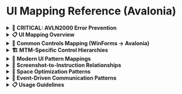 # UI Mapping Reference (Avalonia)

<details>
<summary><strong>🚨 CRITICAL: AVLN2000 Error Prevention</strong></summary>

**BEFORE using any UI mapping, ALWAYS consult [avalonia-xaml-syntax.instruction.md](avalonia-xaml-syntax.instruction.md) to prevent AVLN2000 compilation errors.**

**Key Prevention Rules:**
- Never use `Name` property on Grid definitions - Use `x:Name` only
- Use Avalonia namespace: `xmlns="https://github.com/avaloniaui"` (NOT WPF)
- Use `ColumnDefinitions="Auto,*"` attribute syntax when possible
- Use Avalonia control equivalents (TextBlock instead of Label)

</details>

<details>
<summary><strong>📋 UI Mapping Overview</strong></summary>

This file lists the mappings between `.instructions.md` files and corresponding screenshots in `UI_Winform_Screenshots/`.

> For control and event naming, see [naming-conventions.instruction.md](../Core-Instructions/naming-conventions.instruction.md).
> For AVLN2000 error prevention, see [avalonia-xaml-syntax.instruction.md](avalonia-xaml-syntax.instruction.md).

</details>

<details>
<summary><strong>🔄 Common Controls Mapping (WinForms → Avalonia)</strong></summary>

| WinForms Control | Avalonia Control | AVLN2000 Prevention Notes |
|------------------|-----------------|---------------------------|
| `Form` | `Window` or `UserControl` | Use Window for main app, UserControl for components |
| `TableLayoutPanel` | `Grid` with RowDefinitions/ColumnDefinitions | **Use `ColumnDefinitions="Auto,*"` syntax - NO Name property** |
| `SplitContainer` | `Grid` with `GridSplitter` | Add GridSplitter between rows/columns |
| `TabControl` | `TabControl` with `TabItem` | Similar API, use Header property |
| `MenuStrip` | `Menu` with `MenuItem` | Simplified menu structure |
| `StatusStrip` | `DockPanel` with `TextBlock` at bottom | Custom implementation needed |
| `ProgressBar` | `ProgressBar` | Direct equivalent |
| `Label` | `TextBlock` or `Label` | **Use TextBlock for display to prevent AVLN2000** |
| `TextBox` | `TextBox` | Direct equivalent |
| `Button` | `Button` | Direct equivalent |
| `ComboBox` | `ComboBox` | Direct equivalent |
| `DataGridView` | `DataGrid` | Direct equivalent with different column setup |
| `Panel` | `Panel`, `StackPanel`, or `Grid` | Choose based on layout needs |
| `GroupBox` | `Border` with `HeaderedContentControl` | Custom styling for grouping |
| `CheckBox` | `CheckBox` | Direct equivalent |
| `RadioButton` | `RadioButton` | Direct equivalent |
| `ListBox` | `ListBox` | Direct equivalent |
| `TreeView` | `TreeView` | Direct equivalent |

</details>

<details>
<summary><strong>🏗️ MTM-Specific Control Hierarchies</strong></summary>

### Component Hierarchy Mapping
When parsing MD files with component structures like:
```
Control_QuickButtons
├── quickButtons List<Button> (10 buttons maximum)
│   ├── Button[0] - Position 1: (Operation) - [PartID x Quantity]
│   └── Button[9] - Position 10: (Operation) - [PartID x Quantity]
└── Context Menu (Right-click)
    ├── Edit Button
    └── Remove Button
```

Generate Avalonia structure (AVLN2000-safe):
```xml
<ItemsControl ItemsSource="{Binding QuickButtons}">
    <ItemsControl.ItemsPanel>
        <ItemsPanelTemplate>
            <UniformGrid Rows="10" Columns="1"/>
        </ItemsPanelTemplate>
    </ItemsControl.ItemsPanel>
    <ItemsControl.ItemTemplate>
        <DataTemplate DataType="vm:QuickButtonItemViewModel">
            <Button Classes="quick-button">
                <Button.ContextMenu>
                    <ContextMenu>
                        <MenuItem Header="Edit Button"/>
                        <MenuItem Header="Remove Button"/>
                    </ContextMenu>
                </Button.ContextMenu>
            </Button>
        </DataTemplate>
    </ItemsControl.ItemTemplate>
</ItemsControl>
```

### MTM Data Patterns
Operations in MTM are typically numbers, not actions:
- **Part ID**: String (e.g., "PART001")
- **Operation**: String number (e.g., "90", "100", "110")
- **Quantity**: Integer
- **Position**: 1-based indexing for UI display

### Context Menu Integration
For components with management features, prefer context menus over separate buttons:
```xml
<Button.ContextMenu>
    <ContextMenu>
        <MenuItem Header="Edit Button" Command="{Binding EditCommand}"/>
        <MenuItem Header="Remove Button" Command="{Binding RemoveCommand}"/>
        <Separator/>
        <MenuItem Header="Clear All" Command="{Binding ClearAllCommand}"/>
        <MenuItem Header="Refresh" Command="{Binding RefreshCommand}"/>
    </ContextMenu>
</Button.ContextMenu>
```

</details>

<details>
<summary><strong>🎨 Modern UI Pattern Mappings</strong></summary>

### Main Window Layout Pattern (AVLN2000-Safe)
Replace traditional WinForms with modern sidebar + content pattern:
```xml
<!-- CORRECT: Avalonia Grid syntax -->
<Grid ColumnDefinitions="240,*">
    <!-- Sidebar Navigation -->
    <Border Grid.Column="0" 
            Background="{DynamicResource SidebarBackgroundBrush}"
            BoxShadow="1 0 3 0 #22000000">
        <!-- Navigation content -->
    </Border>
    
    <!-- Main Content Area -->
    <Grid Grid.Column="1" 
          Background="{DynamicResource ContentBackgroundBrush}"
          RowDefinitions="Auto,*,Auto">
        
        <!-- Content Header -->
        <Border Grid.Row="0" Background="{DynamicResource CardBackgroundBrush}"/>
        
        <!-- Main Content -->
        <ScrollViewer Grid.Row="1" Padding="24">
            <ContentControl Content="{Binding CurrentView}"/>
        </ScrollViewer>
        
        <!-- Status Bar -->
        <Border Grid.Row="2" Background="{DynamicResource StatusBarBackgroundBrush}"/>
    </Grid>
</Grid>
```

### Card-Based Content Layout
Replace traditional panels with modern card design:
```xml
<!-- Feature Card Pattern -->
<Border Classes="card" Padding="24" Margin="0,0,0,16">
    <Grid RowDefinitions="Auto,16,Auto,24,*">
        <!-- Card Header with Icon -->
        <Grid Grid.Row="0" ColumnDefinitions="Auto,12,*">
            <PathIcon Grid.Column="0" 
                      Data="{StaticResource IconData}"
                      Width="24" Height="24"
                      Foreground="{DynamicResource AccentBrush}"/>
            <TextBlock Grid.Column="2" 
                       Text="Card Title"
                       FontSize="20"
                       FontWeight="SemiBold"/>
        </Grid>
        
        <!-- Card Description -->
        <TextBlock Grid.Row="2" 
                   Text="Card description text"
                   Opacity="0.8"
                   TextWrapping="Wrap"/>
        
        <!-- Card Content -->
        <Grid Grid.Row="4">
            <!-- Actual content -->
        </Grid>
    </Grid>
</Border>
```

### Navigation Sidebar Pattern
Replace traditional menus with modern navigation:
```xml
<!-- Expandable Navigation Group -->
<Expander Header="Inventory" IsExpanded="True">
    <StackPanel Spacing="2" Margin="24,4,0,4">
        <RadioButton GroupName="Navigation" 
                     Classes="nav-item"
                     Content="View Inventory"
                     Command="{Binding NavigateCommand}"
                     CommandParameter="Inventory"/>
        <RadioButton GroupName="Navigation"
                     Classes="nav-item" 
                     Content="Add Items"
                     Command="{Binding NavigateCommand}"
                     CommandParameter="AddItems"/>
    </StackPanel>
</Expander>
```

### Hero/Banner Section Pattern
Replace traditional headers with gradient banners:
```xml
<!-- Hero Banner with MTM Purple Gradient -->
<Border CornerRadius="12" 
        ClipToBounds="True"
        Height="200"
        Margin="0,0,0,24">
    <Border.Background>
        <LinearGradientBrush StartPoint="0,0" EndPoint="1,1">
            <GradientStop Color="#4574ED" Offset="0"/>
            <GradientStop Color="#4B45ED" Offset="0.3"/>
            <GradientStop Color="#8345ED" Offset="0.7"/>
            <GradientStop Color="#BA45ED" Offset="1"/>
        </LinearGradientBrush>
    </Border.Background>
    
    <Grid Margin="32">
        <StackPanel VerticalAlignment="Center" Spacing="8">
            <TextBlock Text="Welcome to MTM WIP System"
                       FontSize="28"
                       FontWeight="Bold"
                       Foreground="White"/>
            <TextBlock Text="Manage your inventory efficiently"
                       FontSize="16"
                       Foreground="White"
                       Opacity="0.9"/>
        </StackPanel>
    </Grid>
</Border>
```

</details>

<details>
<summary><strong>📸 Screenshot-to-Instruction Relationships</strong></summary>

### Settings View Control Screenshots

| Screenshot Filename                 | Instructions File                                                    |
|-------------------------------------|---------------------------------------------------------------------|
| Control_About.png                   | UI_Documentation/Controls/SettingsView/Control_About.instructions.md      |
| Control_AddItemType.png             | UI_Documentation/Controls/SettingsView/Control_ItemTypes.instructions.md  |
| Control_AddLocation.png             | UI_Documentation/Controls/SettingsView/Control_Locations.instructions.md  |
| Control_AddOperation.png            | UI_Documentation/Controls/SettingsView/Control_Operations.instructions.md |
| Control_AddPart.png                 | UI_Documentation/Controls/SettingsView/Control_PartNumbers.instructions.md|
| Control_AddUser.png                 | UI_Documentation/Controls/SettingsView/Control_Users.instructions.md      |
| Control_Database.png                | UI_Documentation/Controls/SettingsView/Control_Database.instructions.md   |
| Control_EditItemType.png            | UI_Documentation/Controls/SettingsView/Control_ItemTypes.instructions.md  |
| Control_EditLocation.png            | UI_Documentation/Controls/SettingsView/Control_Locations.instructions.md  |
| Control_EditOperation.png           | UI_Documentation/Controls/SettingsView/Control_Operations.instructions.md |
| Control_EditPart.png                | UI_Documentation/Controls/SettingsView/Control_PartNumbers.instructions.md|
| Control_EditUser.png                | UI_Documentation/Controls/SettingsView/Control_Users.instructions.md      |
| Control_RemoveLocation.png          | UI_Documentation/Controls/SettingsView/Control_Locations.instructions.md  |
| Control_RemoveOperation.png         | UI_Documentation/Controls/SettingsView/Control_Operations.instructions.md |
| Control_RemovePart.png              | UI_Documentation/Controls/SettingsView/Control_PartNumbers.instructions.md|
| Control_RemoveType.png              | UI_Documentation/Controls/SettingsView/Control_ItemTypes.instructions.md  |
| Control_RemoveUser.png              | UI_Documentation/Controls/SettingsView/Control_Users.instructions.md      |
| Control_Shortcuts.png               | UI_Documentation/Controls/SettingsView/Control_Shortcuts.instructions.md  |
| Control_Theme.png                   | UI_Documentation/Controls/SettingsView/Control_Theme.instructions.md      |

### MainView Controls Screenshots

| Screenshot Filename                                           | Instructions File                                                    |
|--------------------------------------------------------------|---------------------------------------------------------------------|
| Control_AdvancedInventory_Import.png                         | UI_Documentation/Controls/MainView/Control_AdvancedInventory.instructions.md |
| Control_AdvancedInventory_SingleItemMultipleLocations.png     | UI_Documentation/Controls/MainView/Control_AdvancedInventory.instructions.md |
| Control_AdvancedInventory_SingleItemMultipleTimes.png         | UI_Documentation/Controls/MainView/Control_AdvancedInventory.instructions.md |
| Control_AdvancedRemove.png                                   | UI_Documentation/Controls/MainView/Control_AdvancedRemove.instructions.md    |
| Control_InventoryTab.png                                     | UI_Documentation/Controls/MainView/Control_InventoryTab.instructions.md      |
| Control_RemoveTab.png                                        | UI_Documentation/Controls/MainView/Control_RemoveTab.instructions.md         |
| Control_TransferTab.png                                      | UI_Documentation/Controls/MainView/Control_TransferTab.instructions.md       |

### View Screenshots

| Screenshot Filename       | Instructions File                                                 |
|--------------------------|-------------------------------------------------------------------|
| View_ChangeButtonOrder.png| UI_Documentation/Views/ChangeButtonOrderView.instructions.md      |
| View_ChangeColumnOrder.png| UI_Documentation/Views/ChangeColumnOrderView.instructions.md      |
| View_Transactions.png     | UI_Documentation/Views/TransactionsView.instructions.md           |
| View_Settings.png         | UI_Documentation/Views/SettingsView.instructions.md               |

</details>

<details>
<summary><strong>📏 Space Optimization Patterns</strong></summary>

When removing UI elements, optimize space usage:
- Use `UniformGrid` for equal distribution
- Implement `VerticalAlignment="Stretch"` for full height usage
- Remove `ScrollViewer` when all items fit in available space
- Increase font sizes and padding when more space is available

</details>

<details>
<summary><strong>🔌 Event-Driven Communication Patterns</strong></summary>

For inter-component communication described in MD files:
```csharp
// Events for parent-child communication
public event EventHandler<QuickActionExecutedEventArgs>? QuickActionExecuted;

// Fire events instead of direct method calls
QuickActionExecuted?.Invoke(this, new QuickActionExecutedEventArgs
{
    PartId = button.PartId,
    Operation = button.Operation,
    Quantity = button.Quantity
});
```

</details>

<details>
<summary><strong>📋 Usage Guidelines</strong></summary>

**How to use:**  
1. **FIRST**: Check [avalonia-xaml-syntax.instruction.md](avalonia-xaml-syntax.instruction.md) for AVLN2000 prevention
2. When creating a UI element, refer to the mapped screenshot for layout and style
3. Use the `.instructions.md` file for control/event details
4. Apply the WinForms → Avalonia control mapping table

**Priority Rules:**
- **AVLN2000 Prevention**: Always use Avalonia AXAML syntax, never WPF XAML
- If Markdown and screenshot disagree, prioritize the screenshot for layout
- Preserve control names/events from the Markdown
- Apply modern Avalonia patterns where appropriate
- Use MTM-specific data patterns and color scheme
- Implement context menus for management features
- Follow the WinForms → Avalonia control mapping table

> For complete UI generation guidelines, see [ui-generation.instruction.md](ui-generation.instruction.md).
> For AVLN2000 error prevention, see [avalonia-xaml-syntax.instruction.md](avalonia-xaml-syntax.instruction.md).
> For control and event naming conventions, see [naming-conventions.instruction.md](../Core-Instructions/naming-conventions.instruction.md)

</details>
